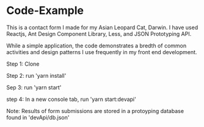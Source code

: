 # Code-Example

This is a contact form I made for my Asian Leopard Cat, Darwin. I have used Reactjs, Ant Design Component Library, Less, and JSON Prototyping API.

While a simple application, the code demonstrates a bredth of common activities and design patterns I use frequently in my front end development.

Step 1: Clone

Step 2: run 'yarn install'

Sep 3: run 'yarn start'

step 4: In a new console tab, run 'yarn start:devapi'


Note: Results of form submissions are stored in a protoyping database found in 'devApi/db.json'

